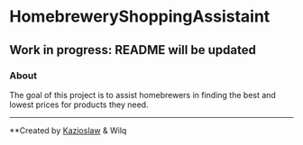 # HomebreweryShoppingAssistaint
## Work in progress: README will be updated

### About
The goal of this project is to assist homebrewers in finding the best and lowest prices for products they need.


---
**Created by [Kazioslaw](https://github.com/kazioslaw) & Wilq